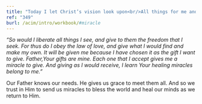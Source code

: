 ```yaml
---
title: "Today I let Christ’s vision look upon<br/>All things for me and judge them not, but give<br/>Each one a miracle of love instead."
ref: "349"
burl: /acim/intro/workbook/#miracle
---
```


*“So would I liberate all things I see, and give to them the freedom
that I seek. For thus do I obey the law of love, and give what I would
find and make my own. It will be given me because I have chosen it as
the gift I want to give. Father,Your gifts are mine. Each one that I
accept gives me a miracle to give. And giving as I would receive, I
learn Your healing miracles belong to me.”*

Our Father knows our needs. He gives us grace to meet them all. And so
we trust in Him to send us miracles to bless the world and heal our
minds as we return to Him.

